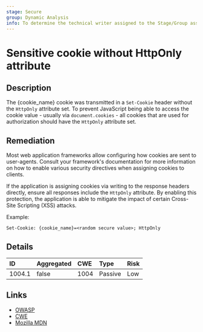 ```yaml
---
stage: Secure
group: Dynamic Analysis
info: To determine the technical writer assigned to the Stage/Group associated with this page, see https://about.gitlab.com/handbook/engineering/ux/technical-writing/#assignments
---
```


# Sensitive cookie without HttpOnly attribute

## Description

The {cookie_name} cookie was transmitted in a `Set-Cookie` header without the `HttpOnly` attribute set.
To prevent JavaScript being able to access the cookie value - usually via `document.cookies` - all
cookies that are used for authorization should have the `HttpOnly` attribute
set.

## Remediation

Most web application frameworks allow configuring how cookies are sent to user-agents. Consult your framework's
documentation for more information on how to enable various security directives when assigning cookies to clients.

If the application is assigning cookies via writing to the response headers directly, ensure all responses include
the `HttpOnly` attribute. By enabling this protection, the application is able to mitigate the impact of
certain Cross-Site Scripting (XSS) attacks.

Example:

```http
Set-Cookie: {cookie_name}=<random secure value>; HttpOnly
```

## Details

| ID | Aggregated | CWE | Type | Risk |
|:---|:--------|:--------|:--------|:--------|
| 1004.1 | false | 1004 | Passive | Low |

## Links

- [OWASP](https://owasp.org/www-community/HttpOnly)
- [CWE](https://cwe.mitre.org/data/definitions/1004.html)
- [Mozilla MDN](https://developer.mozilla.org/en-US/docs/Web/HTTP/Cookies#restrict_access_to_cookies)
